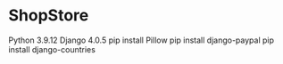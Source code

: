 # ShopStore
Python 3.9.12
Django     4.0.5
pip install Pillow
pip install django-paypal 
pip install django-countries